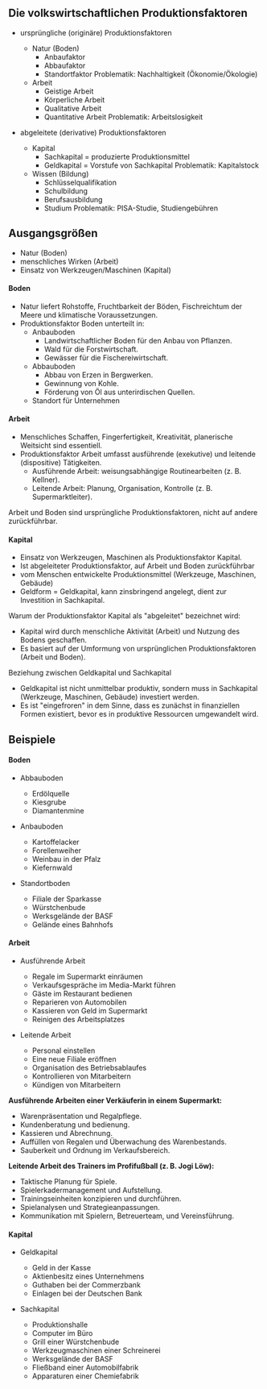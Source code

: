 ## Die volkswirtschaftlichen Produktionsfaktoren

- ursprüngliche (originäre) Produktionsfaktoren
	- Natur (Boden)
		- Anbaufaktor
		- Abbaufaktor
		- Standortfaktor
	Problematik: Nachhaltigkeit (Ökonomie/Ökologie)
	- Arbeit
		- Geistige Arbeit
		- Körperliche Arbeit
		- Qualitative Arbeit
		- Quantitative Arbeit
	Problematik: Arbeitslosigkeit

- abgeleitete (derivative) Produktionsfaktoren
	- Kapital
		- Sachkapital = produzierte Produktionsmittel
		- Geldkapital = Vorstufe von Sachkapital
	Problematik: Kapitalstock
	- Wissen (Bildung)
		- Schlüsselqualifikation
		- Schulbildung
		- Berufsausbildung
		- Studium
	Problematik: PISA-Studie, Studiengebühren

## Ausgangsgrößen

- Natur (Boden)
- menschliches Wirken (Arbeit)
- Einsatz von Werkzeugen/Maschinen (Kapital)

#### Boden
- Natur liefert Rohstoffe, Fruchtbarkeit der Böden, Fischreichtum der Meere und klimatische Voraussetzungen.
- Produktionsfaktor Boden unterteilt in:
	- Anbauboden
		- Landwirtschaftlicher Boden für den Anbau von Pflanzen.
		- Wald für die Forstwirtschaft.
		- Gewässer für die Fischereiwirtschaft.
	- Abbauboden
		- Abbau von Erzen in Bergwerken.
		- Gewinnung von Kohle.
		- Förderung von Öl aus unterirdischen Quellen.
	- Standort für Unternehmen

#### Arbeit
- Menschliches Schaffen, Fingerfertigkeit, Kreativität, planerische Weitsicht sind essentiell.
- Produktionsfaktor Arbeit umfasst ausführende (exekutive) und leitende (dispositive) Tätigkeiten.
	- Ausführende Arbeit: weisungsabhängige Routinearbeiten (z. B. Kellner).
	- Leitende Arbeit: Planung, Organisation, Kontrolle (z. B. Supermarktleiter).

Arbeit und Boden sind ursprüngliche Produktionsfaktoren, nicht auf andere zurückführbar.

#### Kapital

- Einsatz von Werkzeugen, Maschinen als Produktionsfaktor Kapital.
- Ist abgeleiteter Produktionsfaktor, auf Arbeit und Boden zurückführbar
- vom Menschen entwickelte Produktionsmittel (Werkzeuge, Maschinen, Gebäude)
- Geldform = Geldkapital, kann zinsbringend angelegt, dient zur Investition in Sachkapital.

Warum der Produktionsfaktor Kapital als "abgeleitet" bezeichnet wird:
- Kapital wird durch menschliche Aktivität (Arbeit) und Nutzung des Bodens geschaffen.
- Es basiert auf der Umformung von ursprünglichen Produktionsfaktoren (Arbeit und Boden).

Beziehung zwischen Geldkapital und Sachkapital
- Geldkapital ist nicht unmittelbar produktiv, sondern muss in Sachkapital (Werkzeuge, Maschinen, Gebäude) investiert werden.
- Es ist "eingefroren" in dem Sinne, dass es zunächst in finanziellen Formen existiert, bevor es in produktive Ressourcen umgewandelt wird.

## Beispiele

#### Boden

- Abbauboden
	- Erdölquelle
	- Kiesgrube
	- Diamantenmine

- Anbauboden
	- Kartoffelacker
	- Forellenweiher
	- Weinbau in der Pfalz
	- Kiefernwald

- Standortboden
	- Filiale der Sparkasse
	- Würstchenbude
	- Werksgelände der BASF
	- Gelände eines Bahnhofs

#### Arbeit
- Ausführende Arbeit
	- Regale im Supermarkt einräumen
	- Verkaufsgespräche im Media-Markt führen
	- Gäste im Restaurant bedienen
	- Reparieren von Automobilen
	- Kassieren von Geld im Supermarkt
	- Reinigen des Arbeitsplatzes

- Leitende Arbeit
	- Personal einstellen
	- Eine neue Filiale eröffnen
	- Organisation des Betriebsablaufes
	- Kontrollieren von Mitarbeitern
	- Kündigen von Mitarbeitern

**Ausführende Arbeiten einer Verkäuferin in einem Supermarkt:**
- Warenpräsentation und Regalpflege.
- Kundenberatung und bedienung.
- Kassieren und Abrechnung.
- Auffüllen von Regalen und Überwachung des Warenbestands.
- Sauberkeit und Ordnung im Verkaufsbereich.

**Leitende Arbeit des Trainers im Profifußball (z. B. Jogi Löw):**
- Taktische Planung für Spiele.
- Spielerkadermanagement und Aufstellung.
- Trainingseinheiten konzipieren und durchführen.
- Spielanalysen und Strategieanpassungen.
- Kommunikation mit Spielern, Betreuerteam, und Vereinsführung.

#### Kapital

- Geldkapital
	- Geld in der Kasse
	- Aktienbesitz eines Unternehmens
	- Guthaben bei der Commerzbank
	- Einlagen bei der Deutschen Bank

- Sachkapital
	- Produktionshalle
	- Computer im Büro
	- Grill einer Würstchenbude
	- Werkzeugmaschinen einer Schreinerei
	- Werksgelände der BASF
	- Fließband einer Automobilfabrik
	- Apparaturen einer Chemiefabrik

